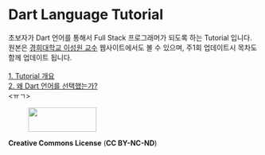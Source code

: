 # Dart Language Tutorial

초보자가 Dart 언어를 통해서 Full Stack 프로그래머가 되도록 하는 Tutorial 입니다.<br>
원본은 <a href="http://mobilelab.khu.ac.kr/">경희대학교 이성원 교수</a> 웹사이트에서도 볼 수 있으며, 주1회 업데이트시 목차도 함께 업데이트 됩니다.<br>
<br>
<a href="https://github.com/drsungwon/dartlang-tutorial/blob/master/beprogrammer-01.md">1. Tutorial 개요</a><br>
<a href="https://github.com/drsungwon/dartlang-tutorial/blob/master/beprogrammer-02.md">2. 왜 Dart 언어를 선택했는가?</a><br>
<ㅠㄱ>
<!-- wp:image {"id":267,"align":"right","width":137,"height":49} -->
<div class="wp-block-image"><figure class="alignright is-resized"><img src="http://mobilelab.khu.ac.kr/wordpress/wp-content/uploads/2020/01/b05-1.jpg" alt="" class="wp-image-267" width="137" height="49"/></figure></div>
<!-- /wp:image -->
<!-- wp:paragraph -->
<p><strong>Creative Commons License</strong> (<strong>CC BY-NC-ND</strong>)</p>
<!-- /wp:paragraph -->

